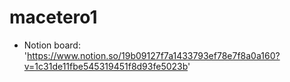 # macetero1

- Notion board: 'https://www.notion.so/19b09127f7a1433793ef78e7f8a0a160?v=1c31de11fbe545319451f8d93fe5023b'
